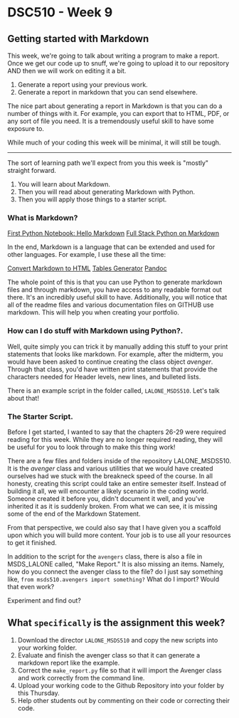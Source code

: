 # DSC510 - Week 9
## Getting started with Markdown
This week, we're going to talk about writing a program to make a report. Once we get our code up to snuff, we're going to upload it to our repository AND then we will work on editing it a bit.

1. Generate a report using your previous work.
2. Generate a report in markdown that you can send elsewhere. 

The nice part about generating a report in Markdown is that you can do a number of things with it. For example, you can export that to HTML, PDF, or any sort of file you need. It is a tremendously useful skill to have some exposure to. 

While much of your coding this week will be minimal, it will still be tough. 

---
The sort of learning path we'll expect from you this week is "mostly" straight forward.

1. You will learn about Markdown.
2. Then you will read about generating Markdown with Python.
3. Then you will apply those things to a starter script.

### What is Markdown?

[First Python Notebook: Hello Markdown](http://www.firstpythonnotebook.org/markdown/)
[ Full Stack Python on Markdown](https://www.fullstackpython.com/markdown.html)

In the end, Markdown is a language that can be extended and used for other languages. For example, I use these all the time: 

[Convert Markdown to HTML](https://markdowntohtml.com/)
[Tables Generator](https://www.tablesgenerator.com/)
[Pandoc](https://pandoc.org/)

The whole point of this is that you can use Python to generate markdown files and through markdown, you have access to any readable format out there. It's an incredibly useful skill to have. Additionally, you will notice that all of the readme files and various documentation files on GITHUB use markdown. This will help you when creating your portfolio. 

### How can I do stuff with Markdown using Python?.

Well, quite simply you can trick it by manually adding this stuff to your print statements that looks like markdown. For example, after the midterm, you would have been asked to continue creating the class object *avenger*. Through that class, you'd have written print statements that provide the characters needed for Header levels, new lines, and bulleted lists. 

There is an example script in the folder called, `LALONE_MSDS510`. Let's talk about that!

### The Starter Script.

Before I get started, I wanted to say that the chapters 26-29 were required reading for this week. While they are no longer required reading, they will be useful for you to look through to make this thing work!

There are a few files and folders inside of the repository LALONE_MSDS510. It is the *avenger* class and various utilities that we would have created ourselves had we stuck with the breakneck speed of the course. In all honesty, creating this script could take an entire semester itself. Instead of building it all, we will encounter a likely scenario in the coding world. Someone created it before you, didn't document it well, and you've inherited it as it is suddenly broken. From what we can see, it is missing some of the end of the Markdown Statement. 

From that perspective, we could also say that I have given you a scaffold upon which you will build more content. Your job is to use all your resources to get it finished. 

In addition to the script for the `avengers` class, there is also a file in MSDS_LALONE called, "Make Report." It is also missing an items. Namely, how do you connect the avenger class to the file? do I just say something like, `from msds510.avengers import something?` What do I import? Would that even work? 

Experiment and find out?

## What `specifically` is the assignment this week?

1. Download the director `LALONE_MSDS510` and copy the new scripts into your working folder.
1. Evaluate and finish the avenger class so that it can generate a markdown report like the example. 
1. Correct the `make_report.py` file so that it will import the Avenger class and work correctly from the command line.
1. Upload your working code to the Github Repository into your folder by this Thursday.
1. Help other students out by commenting on their code or correcting their code.